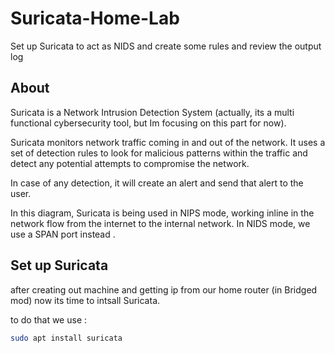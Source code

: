 # Suricata-Home-Lab
Set up Suricata to act as NIDS and create some rules and review the output log


## About 
Suricata is a Network Intrusion Detection System (actually, its a multi functional cybersecurity tool, but Im focusing on this part for now).

Suricata monitors network traffic coming in and out of the network. It uses a set of detection rules to look for malicious patterns within the traffic and detect any potential attempts to compromise the network.

 In case of any detection, it will create an alert and send that alert to the user.

<!--![Diagram](https://github.com/user-attachments/assets/505f8fbe-cb01-47be-8011-00250ec89203)-->

In this diagram, Suricata is being used in NIPS mode, working inline in the network flow from the internet to the internal network. In NIDS mode, we use a SPAN port instead .

## Set up Suricata

after creating out machine and getting ip from our home router (in Bridged mod) now its time to intsall Suricata.

to do that we use : 
```bash
sudo apt install suricata
```

